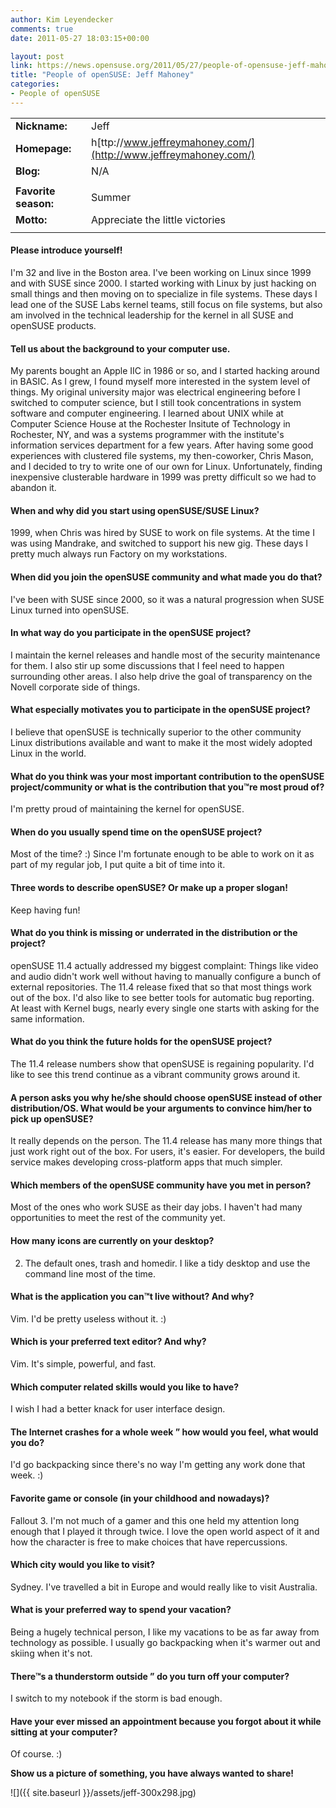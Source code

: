 ```yaml
---
author: Kim Leyendecker
comments: true
date: 2011-05-27 18:03:15+00:00

layout: post
link: https://news.opensuse.org/2011/05/27/people-of-opensuse-jeff-mahoney/
title: "People of openSUSE: Jeff Mahoney"
categories:
- People of openSUSE
---
```




<!-- more -->


|||
|--- |--- |
|**Nickname:**|Jeff|
|**Homepage:**|h[ttp://www.jeffreymahoney.com/](http://www.jeffreymahoney.com/)|
|**Blog:**|N/A|
|||
|**Favorite season:**|Summer|
|**Motto:**|Appreciate the little victories|
|||



#### Please introduce yourself!




I'm 32 and live in the Boston area. I've been working on Linux since 1999 and with SUSE since 2000. I started working with Linux by just hacking on small things and then moving on to specialize in file systems. These days I lead one of the SUSE Labs kernel teams, still focus on file systems, but also am involved in the technical leadership for the kernel in all SUSE and openSUSE products.





#### Tell us about the background to your computer use.




My parents bought an Apple IIC in 1986 or so, and I started hacking around in BASIC. As I grew, I found myself more interested in the system level of things. My original university major was electrical engineering before I switched to computer science, but I still took concentrations in system software and computer engineering. I learned about UNIX while at Computer Science House at the Rochester Insitute of Technology in Rochester, NY, and was a systems programmer with the institute's information services department for a few years. After having some good experiences with clustered file systems, my then-coworker, Chris Mason, and I decided to try to write one of our own for Linux. Unfortunately, finding inexpensive clusterable hardware in 1999 was pretty difficult so we had to abandon it.





#### When and why did you start using openSUSE/SUSE Linux?




1999, when Chris was hired by SUSE to work on file systems. At the time I was using Mandrake, and switched to support his new gig. These days I pretty much always run Factory on my workstations.





#### When did you join the openSUSE community and what made you do that?




I've been with SUSE since 2000, so it was a natural progression when SUSE Linux turned into openSUSE.





#### In what way do you participate in the openSUSE project?




I maintain the kernel releases and handle most of the security maintenance for them. I also stir up some discussions that I feel need to happen surrounding other areas. I also help drive the goal of transparency on the Novell corporate side of things.





#### What especially motivates you to participate in the openSUSE project?




I believe that openSUSE is technically superior to the other community Linux distributions available and want to make it the most widely adopted Linux in the world.








#### What do you think was your most important contribution to the openSUSE project/community or what is the contribution that you™re most proud of?




I'm pretty proud of maintaining the kernel for openSUSE.








#### When do you usually spend time on the openSUSE project?




Most of the time? :) Since I'm fortunate enough to be able to work on it as part of my regular job, I put quite a bit of time into it.








#### Three words to describe openSUSE? Or make up a proper slogan!




Keep having fun!








#### What do you think is missing or underrated in the distribution or the project?




openSUSE 11.4 actually addressed my biggest complaint: Things like video and audio didn't work well without having to manually configure a bunch of external repositories. The 11.4 release fixed that so that most things work out of the box. I'd also like to see better tools for automatic bug reporting. At least with Kernel bugs, nearly every single one starts with asking for the same information.





#### What do you think the future holds for the openSUSE project?




The 11.4 release numbers show that openSUSE is regaining popularity. I'd like to see this trend continue as a vibrant community grows around it.








#### A person asks you why he/she should choose openSUSE instead of other distribution/OS. What would be your arguments to convince him/her to pick up openSUSE?







It really depends on the person. The 11.4 release has many more things that just work right out of the box. For users, it's easier. For developers, the build service makes developing cross-platform apps that much simpler.








#### Which members of the openSUSE community have you met in person?




Most of the ones who work SUSE as their day jobs. I haven't had many opportunities to meet the rest of the community yet.





#### How many icons are currently on your desktop?




2. The default ones, trash and homedir. I like a tidy desktop and use the command line most of the time.








#### What is the application you can™t live without? And why?




Vim. I'd be pretty useless without it. :)





#### Which is your preferred text editor? And why?




Vim. It's simple, powerful, and fast.





#### Which computer related skills would you like to have?




I wish I had a better knack for user interface design.








#### The Internet crashes for a whole week ” how would you feel, what would you do?




I'd go backpacking since there's no way I'm getting any work done that week. :)








#### Favorite game or console (in your childhood and nowadays)?




Fallout 3. I'm not much of a gamer and this one held my attention long enough that I played it through twice. I love the open world aspect of it and how the character is free to make choices that have repercussions.








#### Which city would you like to visit?




Sydney. I've travelled a bit in Europe and would really like to visit Australia.








#### What is your preferred way to spend your vacation?




Being a hugely technical person, I like my vacations to be as far away from technology as possible. I usually go backpacking when it's warmer out and skiing when it's not.








#### There™s a thunderstorm outside ” do you turn off your computer?




I switch to my notebook if the storm is bad enough.








#### Have your ever missed an appointment because you forgot about it while sitting at your computer?




Of course. :)




**Show us a picture of something, you have always wanted to share!**




![]({{ site.baseurl }}/assets/jeff-300x298.jpg)




		
